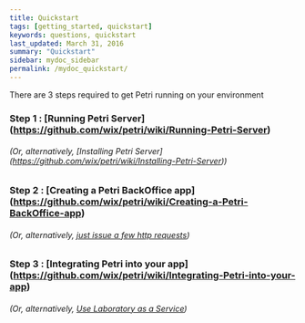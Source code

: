 ```yaml
---
title: Quickstart
tags: [getting_started, quickstart]
keywords: questions, quickstart
last_updated: March 31, 2016
summary: "Quickstart"
sidebar: mydoc_sidebar
permalink: /mydoc_quickstart/
---
```



There are 3 steps required to get Petri running on your environment

### Step 1 : [Running Petri Server] (https://github.com/wix/petri/wiki/Running-Petri-Server)

###### (Or, alternatively, [Installing Petri Server] (https://github.com/wix/petri/wiki/Installing-Petri-Server))

### Step 2 : [Creating a Petri BackOffice app] (https://github.com/wix/petri/wiki/Creating-a-Petri-BackOffice-app)

###### (Or, alternatively, [just issue a few http requests](https://github.com/wix/petri/wiki/Creating-&-Updating-Experiments-&-Specs))

### Step 3 : [Integrating Petri into your app] (https://github.com/wix/petri/wiki/Integrating-Petri-into-your-app)

###### (Or, alternatively, [Use Laboratory as a Service](https://github.com/wix/petri/wiki/Using-Laboratory-as-a-Service))
